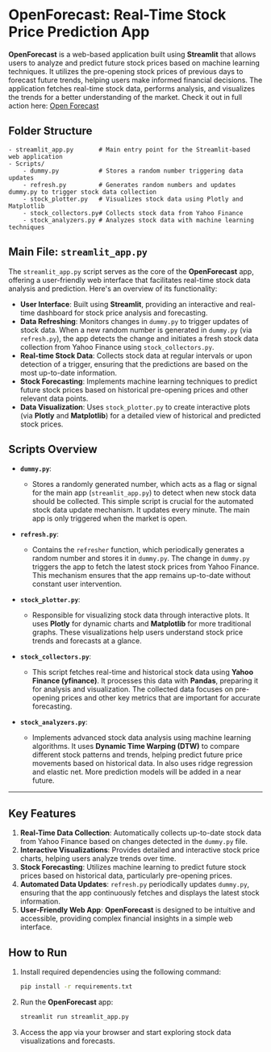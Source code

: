 
# OpenForecast: Real-Time Stock Price Prediction App

**OpenForecast** is a web-based application built using **Streamlit** that allows users to analyze and predict future stock prices based on machine learning techniques. It utilizes the pre-opening stock prices of previous days to forecast future trends, helping users make informed financial decisions. The application fetches real-time stock data, performs analysis, and visualizes the trends for a better understanding of the market. Check it out in full action here: [Open Forecast](https://open-forecast.streamlit.app/)

## Folder Structure

```plaintext
- streamlit_app.py       # Main entry point for the Streamlit-based web application
- Scripts/
    - dummy.py           # Stores a random number triggering data updates
    - refresh.py         # Generates random numbers and updates dummy.py to trigger stock data collection
    - stock_plotter.py   # Visualizes stock data using Plotly and Matplotlib
    - stock_collectors.py# Collects stock data from Yahoo Finance
    - stock_analyzers.py # Analyzes stock data with machine learning techniques
```

## Main File: `streamlit_app.py`

The `streamlit_app.py` script serves as the core of the **OpenForecast** app, offering a user-friendly web interface that facilitates real-time stock data analysis and prediction. Here's an overview of its functionality:

- **User Interface**: Built using **Streamlit**, providing an interactive and real-time dashboard for stock price analysis and forecasting.
- **Data Refreshing**: Monitors changes in `dummy.py` to trigger updates of stock data. When a new random number is generated in `dummy.py` (via `refresh.py`), the app detects the change and initiates a fresh stock data collection from Yahoo Finance using `stock_collectors.py`.
- **Real-time Stock Data**: Collects stock data at regular intervals or upon detection of a trigger, ensuring that the predictions are based on the most up-to-date information.
- **Stock Forecasting**: Implements machine learning techniques to predict future stock prices based on historical pre-opening prices and other relevant data points.
- **Data Visualization**: Uses `stock_plotter.py` to create interactive plots (via **Plotly** and **Matplotlib**) for a detailed view of historical and predicted stock prices.

## Scripts Overview

- **`dummy.py`**: 
  - Stores a randomly generated number, which acts as a flag or signal for the main app (`streamlit_app.py`) to detect when new stock data should be collected. This simple script is crucial for the automated stock data update mechanism. It updates every minute. The main app is only triggered when the market is open.

- **`refresh.py`**: 
  - Contains the `refresher` function, which periodically generates a random number and stores it in `dummy.py`. The change in `dummy.py` triggers the app to fetch the latest stock prices from Yahoo Finance. This mechanism ensures that the app remains up-to-date without constant user intervention.

- **`stock_plotter.py`**: 
  - Responsible for visualizing stock data through interactive plots. It uses **Plotly** for dynamic charts and **Matplotlib** for more traditional graphs. These visualizations help users understand stock price trends and forecasts at a glance.

- **`stock_collectors.py`**: 
  - This script fetches real-time and historical stock data using **Yahoo Finance (yfinance)**. It processes this data with **Pandas**, preparing it for analysis and visualization. The collected data focuses on pre-opening prices and other key metrics that are important for accurate forecasting.

- **`stock_analyzers.py`**: 
  - Implements advanced stock data analysis using machine learning algorithms. It uses **Dynamic Time Warping (DTW)** to compare different stock patterns and trends, helping predict future price movements based on historical data. In also uses ridge regression and elastic net. More prediction models will be added in a near future.

---

## Key Features

1. **Real-Time Data Collection**: Automatically collects up-to-date stock data from Yahoo Finance based on changes detected in the `dummy.py` file.
2. **Interactive Visualizations**: Provides detailed and interactive stock price charts, helping users analyze trends over time.
3. **Stock Forecasting**: Utilizes machine learning to predict future stock prices based on historical data, particularly pre-opening prices.
4. **Automated Data Updates**: `refresh.py` periodically updates `dummy.py`, ensuring that the app continuously fetches and displays the latest stock information.
5. **User-Friendly Web App**: **OpenForecast** is designed to be intuitive and accessible, providing complex financial insights in a simple web interface.

## How to Run

1. Install required dependencies using the following command:
   ```bash
   pip install -r requirements.txt
   ```
2. Run the **OpenForecast** app:
   ```bash
   streamlit run streamlit_app.py
   ```
3. Access the app via your browser and start exploring stock data visualizations and forecasts.
